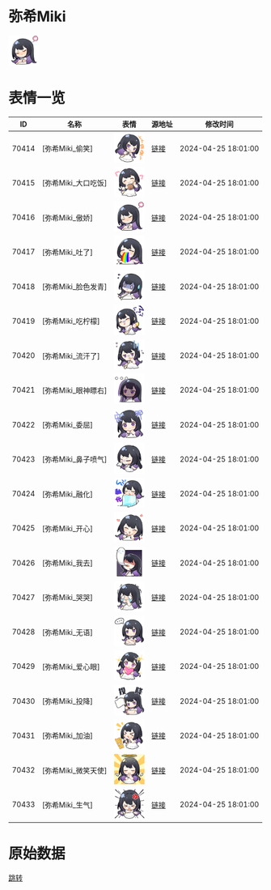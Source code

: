 # 弥希Miki

<img src="./cover.png" height="60" alt="cover" />

# 表情一览

|ID|名称|表情|源地址|修改时间|
|----|----|----|----|----|
|70414|[弥希Miki_偷笑]|<img src="./pic/070414_%5B弥希Miki_偷笑%5D.png" height="60" alt="偷笑"/>|[链接](https://i0.hdslb.com/bfs/garb/8b232570c137f5a56d15e0e578f9d11c521ae8d9.png)|2024-04-25 18:01:00|
|70415|[弥希Miki_大口吃饭]|<img src="./pic/070415_%5B弥希Miki_大口吃饭%5D.png" height="60" alt="大口吃饭"/>|[链接](https://i0.hdslb.com/bfs/garb/f5a7f90c5819188735996ba1be051af73c9ddd61.png)|2024-04-25 18:01:00|
|70416|[弥希Miki_傲娇]|<img src="./pic/070416_%5B弥希Miki_傲娇%5D.png" height="60" alt="傲娇"/>|[链接](https://i0.hdslb.com/bfs/garb/4fdb6373119e642de55656103066873d282d3670.png)|2024-04-25 18:01:00|
|70417|[弥希Miki_吐了]|<img src="./pic/070417_%5B弥希Miki_吐了%5D.png" height="60" alt="吐了"/>|[链接](https://i0.hdslb.com/bfs/garb/c94065d37848f241be395578e8b9acd6246fd14e.png)|2024-04-25 18:01:00|
|70418|[弥希Miki_脸色发青]|<img src="./pic/070418_%5B弥希Miki_脸色发青%5D.png" height="60" alt="脸色发青"/>|[链接](https://i0.hdslb.com/bfs/garb/3125b46acdb704d9cf6de04ac772e6bca2cc94c5.png)|2024-04-25 18:01:00|
|70419|[弥希Miki_吃柠檬]|<img src="./pic/070419_%5B弥希Miki_吃柠檬%5D.png" height="60" alt="吃柠檬"/>|[链接](https://i0.hdslb.com/bfs/garb/488c86247b5220e18114e8af01f987b1a6b12ae0.png)|2024-04-25 18:01:00|
|70420|[弥希Miki_流汗了]|<img src="./pic/070420_%5B弥希Miki_流汗了%5D.png" height="60" alt="流汗了"/>|[链接](https://i0.hdslb.com/bfs/garb/7bff6438e5a0ba2afeac77041b039989a805a139.png)|2024-04-25 18:01:00|
|70421|[弥希Miki_眼神瞟右]|<img src="./pic/070421_%5B弥希Miki_眼神瞟右%5D.png" height="60" alt="眼神瞟右"/>|[链接](https://i0.hdslb.com/bfs/garb/9bef2ab6a6c5cf401d88b1e4ad1cdb0915631001.png)|2024-04-25 18:01:00|
|70422|[弥希Miki_委屈]|<img src="./pic/070422_%5B弥希Miki_委屈%5D.png" height="60" alt="委屈"/>|[链接](https://i0.hdslb.com/bfs/garb/48a6ff6dbe3f4c6453696cb05cf400b234f4bfb6.png)|2024-04-25 18:01:00|
|70423|[弥希Miki_鼻子喷气]|<img src="./pic/070423_%5B弥希Miki_鼻子喷气%5D.png" height="60" alt="鼻子喷气"/>|[链接](https://i0.hdslb.com/bfs/garb/b50894c11845f0c88e8748da7dea28658b979f0f.png)|2024-04-25 18:01:00|
|70424|[弥希Miki_融化]|<img src="./pic/070424_%5B弥希Miki_融化%5D.png" height="60" alt="融化"/>|[链接](https://i0.hdslb.com/bfs/garb/65b4a68ea0bf41822047ac0ab6bed5a220aa18e9.png)|2024-04-25 18:01:00|
|70425|[弥希Miki_开心]|<img src="./pic/070425_%5B弥希Miki_开心%5D.png" height="60" alt="开心"/>|[链接](https://i0.hdslb.com/bfs/garb/355a34137b4ff7935d49bf57e136ead6d1ed46c6.png)|2024-04-25 18:01:00|
|70426|[弥希Miki_我去]|<img src="./pic/070426_%5B弥希Miki_我去%5D.png" height="60" alt="我去"/>|[链接](https://i0.hdslb.com/bfs/garb/c9668b0d2e5bff10219940e4ccc2a277f323e910.png)|2024-04-25 18:01:00|
|70427|[弥希Miki_哭哭]|<img src="./pic/070427_%5B弥希Miki_哭哭%5D.png" height="60" alt="哭哭"/>|[链接](https://i0.hdslb.com/bfs/garb/05d3cc2a03e7ef040f305d8112add096e66561b9.png)|2024-04-25 18:01:00|
|70428|[弥希Miki_无语]|<img src="./pic/070428_%5B弥希Miki_无语%5D.png" height="60" alt="无语"/>|[链接](https://i0.hdslb.com/bfs/garb/9ce98aa32c6287afacb2c5f8eb2912c2bb4c7430.png)|2024-04-25 18:01:00|
|70429|[弥希Miki_爱心眼]|<img src="./pic/070429_%5B弥希Miki_爱心眼%5D.png" height="60" alt="爱心眼"/>|[链接](https://i0.hdslb.com/bfs/garb/e5b323850b52ee1b4a5dfe36b24aa8c7994c6ac7.png)|2024-04-25 18:01:00|
|70430|[弥希Miki_投降]|<img src="./pic/070430_%5B弥希Miki_投降%5D.png" height="60" alt="投降"/>|[链接](https://i0.hdslb.com/bfs/garb/09b777b4bc0ad0d3fa0c82b019131077fbebeafe.png)|2024-04-25 18:01:00|
|70431|[弥希Miki_加油]|<img src="./pic/070431_%5B弥希Miki_加油%5D.png" height="60" alt="加油"/>|[链接](https://i0.hdslb.com/bfs/garb/afef4f588f8275e4979565f35325238f8b8ccae6.png)|2024-04-25 18:01:00|
|70432|[弥希Miki_微笑天使]|<img src="./pic/070432_%5B弥希Miki_微笑天使%5D.png" height="60" alt="微笑天使"/>|[链接](https://i0.hdslb.com/bfs/garb/9c5a0e2de6f15fa25aeda1f7596234319ae7593e.png)|2024-04-25 18:01:00|
|70433|[弥希Miki_生气]|<img src="./pic/070433_%5B弥希Miki_生气%5D.png" height="60" alt="生气"/>|[链接](https://i0.hdslb.com/bfs/garb/c318cf2eeef2bbc3eb9baa8991f8920db447fa5b.png)|2024-04-25 18:01:00|

# 原始数据

[跳转](./raw.json)

